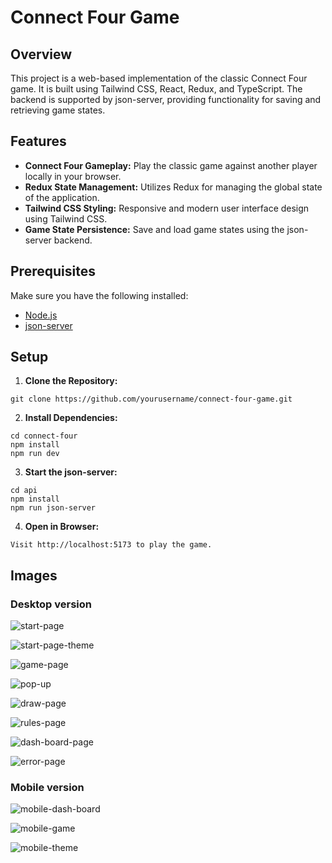 # Connect Four Game

## Overview

This project is a web-based implementation of the classic Connect Four game. It is built using Tailwind CSS, React, Redux, and TypeScript. The backend is supported by json-server, providing functionality for saving and retrieving game states.

## Features

- **Connect Four Gameplay:** Play the classic game against another player locally in your browser.
- **Redux State Management:** Utilizes Redux for managing the global state of the application.
- **Tailwind CSS Styling:** Responsive and modern user interface design using Tailwind CSS.
- **Game State Persistence:** Save and load game states using the json-server backend.

## Prerequisites

Make sure you have the following installed:

- [Node.js](https://nodejs.org/)
- [json-server](https://github.com/typicode/json-server)

## Setup

1. **Clone the Repository:**

```
git clone https://github.com/yourusername/connect-four-game.git
```

2. **Install Dependencies:**

```
cd connect-four
npm install
npm run dev

```

3. **Start the json-server:**

```
cd api
npm install
npm run json-server
```

4. **Open in Browser:**

```
Visit http://localhost:5173 to play the game.
```

## Images

### Desktop version

![start-page](https://github.com/Vladyslav-Davydenko/Connect-Four-Game/blob/main/connect-four/public/start-page.png)

![start-page-theme](https://github.com/Vladyslav-Davydenko/Connect-Four-Game/blob/main/connect-four/public/start-page-theme.png)

![game-page](https://github.com/Vladyslav-Davydenko/Connect-Four-Game/blob/main/connect-four/public/game-page.png)

![pop-up](https://github.com/Vladyslav-Davydenko/Connect-Four-Game/blob/main/connect-four/public/pop-up.png)

![draw-page](https://github.com/Vladyslav-Davydenko/Connect-Four-Game/blob/main/connect-four/public/draw.png)

![rules-page](https://github.com/Vladyslav-Davydenko/Connect-Four-Game/blob/main/connect-four/public/rules-page.png)

![dash-board-page](https://github.com/Vladyslav-Davydenko/Connect-Four-Game/blob/main/connect-four/public/dash-board-page.png)

![error-page](https://github.com/Vladyslav-Davydenko/Connect-Four-Game/blob/main/connect-four/public/error-page.png)

### Mobile version

![mobile-dash-board](https://github.com/Vladyslav-Davydenko/Connect-Four-Game/blob/main/connect-four/public/mobile-dash-board.png)

![mobile-game](https://github.com/Vladyslav-Davydenko/Connect-Four-Game/blob/main/connect-four/public/mobile-game.png)

![mobile-theme](https://github.com/Vladyslav-Davydenko/Connect-Four-Game/blob/main/connect-four/public/mobile-theme.png)
